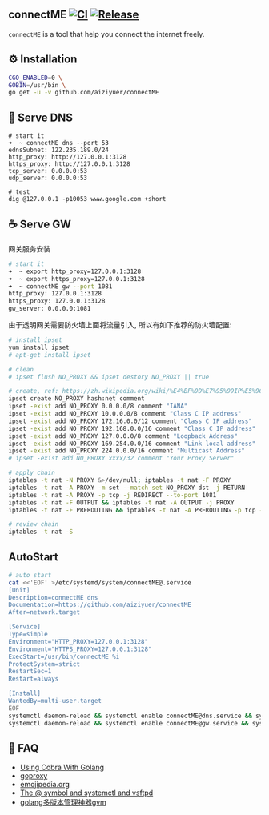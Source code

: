 connectME
[![CI](https://github.com/aiziyuer/connectME/workflows/CI/badge.svg)](https://github.com/aiziyuer/connectME/actions?query=workflow%3ACI) 
[![Release](https://github.com/aiziyuer/connectME/workflows/Release/badge.svg)](https://github.com/aiziyuer/connectME/releases/latest)
---

`connectME` is a tool that help you connect the internet freely.

## ⚙ Installation

``` bash
CGO_ENABLED=0 \
GOBIN=/usr/bin \
go get -u -v github.com/aiziyuer/connectME
```


## 🧼 Serve DNS

```
# start it
➜  ~ connectME dns --port 53
ednsSubnet: 122.235.189.0/24
http_proxy: http://127.0.0.1:3128
https_proxy: http://127.0.0.1:3128
tcp_server: 0.0.0.0:53
udp_server: 0.0.0.0:53

# test
dig @127.0.0.1 -p10053 www.google.com +short

```

## ☕ Serve GW

网关服务安装

``` bash
# start it
➜  ~ export http_proxy=127.0.0.1:3128
➜  ~ export https_proxy=127.0.0.1:3128
➜  ~ connectME gw --port 1081
http_proxy: 127.0.0.1:3128
https_proxy: 127.0.0.1:3128
gw_server: 0.0.0.0:1081

```

由于透明网关需要防火墙上面将流量引入, 所以有如下推荐的防火墙配置:

``` bash
# install ipset
yum install ipset
# apt-get install ipset

# clean
# ipset flush NO_PROXY && ipset destory NO_PROXY || true

# create, ref: https://zh.wikipedia.org/wiki/%E4%BF%9D%E7%95%99IP%E5%9C%B0%E5%9D%80
ipset create NO_PROXY hash:net comment
ipset -exist add NO_PROXY 0.0.0.0/8 comment "IANA"
ipset -exist add NO_PROXY 10.0.0.0/8 comment "Class C IP address"
ipset -exist add NO_PROXY 172.16.0.0/12 comment "Class C IP address"
ipset -exist add NO_PROXY 192.168.0.0/16 comment "Class C IP address"
ipset -exist add NO_PROXY 127.0.0.0/8 comment "Loopback Address"
ipset -exist add NO_PROXY 169.254.0.0/16 comment "Link local address"
ipset -exist add NO_PROXY 224.0.0.0/16 comment "Multicast Address"
# ipset -exist add NO_PROXY xxxx/32 comment "Your Proxy Server"

# apply chain
iptables -t nat -N PROXY &>/dev/null; iptables -t nat -F PROXY
iptables -t nat -A PROXY -m set --match-set NO_PROXY dst -j RETURN
iptables -t nat -A PROXY -p tcp -j REDIRECT --to-port 1081
iptables -t nat -F OUTPUT && iptables -t nat -A OUTPUT -j PROXY 
iptables -t nat -F PREROUTING && iptables -t nat -A PREROUTING -p tcp -j PROXY

# review chain
iptables -t nat -S

```

## AutoStart

``` bash
# auto start
cat <<'EOF' >/etc/systemd/system/connectME@.service
[Unit]
Description=connectME dns
Documentation=https://github.com/aiziyuer/connectME
After=network.target

[Service]
Type=simple
Environment="HTTP_PROXY=127.0.0.1:3128"
Environment="HTTPS_PROXY=127.0.0.1:3128"
ExecStart=/usr/bin/connectME %i
ProtectSystem=strict
RestartSec=1
Restart=always

[Install]
WantedBy=multi-user.target
EOF
systemctl daemon-reload && systemctl enable connectME@dns.service && systemctl start connectME@dns.service
systemctl daemon-reload && systemctl enable connectME@gw.service && systemctl start connectME@gw.service
```

## 🙏 FAQ

- [Using Cobra With Golang](https://o-my-chenjian.com/2017/09/20/Using-Cobra-With-Golang/)
- [goproxy](https://goproxy.io/zh/)
- [emojipedia.org](https://emojipedia.org/)
- [The @ symbol and systemctl and vsftpd](https://superuser.com/questions/393423/the-symbol-and-systemctl-and-vsftpd)
- [golang多版本管理神器gvm](https://github.com/moovweb/gvm)